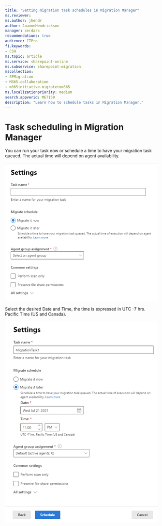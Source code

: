```yaml
---
title: "Setting migration task schedules in Migration Manager"
ms.reviewer: 
ms.author: jhendr
author: JoanneHendrickson
manager: serdars
recommendations: true
audience: ITPro
f1.keywords:
- CSH
ms.topic: article
ms.service: sharepoint-online
ms.subservice: sharepoint-migration
mscollection: 
- SPMigration
- M365-collaboration
- m365initiative-migratetom365
ms.localizationpriority: medium
search.appverid: MET150
description: "Learn how to schedule tasks in Migration Manager."
---
```

# Task scheduling in Migration Manager

You can run your task now or schedule a time to have your migration task queued. The actual time will depend on agent availability.  


![Intial task scheduling setting](media/mm-task-scheduling-inital.png)

Select the desired Date and Time, the time is expressed in UTC -7 hrs. Pacific Time (US and Canada).

![Setting task date in the future](media/mm-task-scheduling-date.png)

